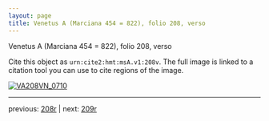 ```yaml
---
layout: page
title: Venetus A (Marciana 454 = 822), folio 208, verso
---
```


Venetus A (Marciana 454 = 822), folio 208, verso

Cite this object as `urn:cite2:hmt:msA.v1:208v`.  The full image is linked to a citation tool you can use to cite regions of the image.

[![VA208VN_0710](http://www.homermultitext.org/iipsrv?IIIF=/project/homer/pyramidal/deepzoom/hmt/vaimg/2017a/VA208VN_0710.tif/full/800,/0/default.jpg)](http://www.homermultitext.org/ict2/?urn=urn:cite2:hmt:vaimg.2017a:VA208VN_0710) 

---

previous:  [208r](../208r/) | next: [209r](../209r/)